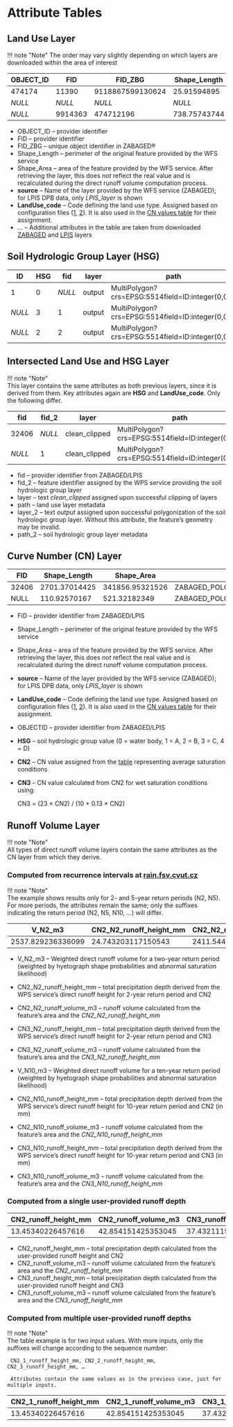 # Attribute Tables  
  
## Land Use Layer  
 
!!! note "Note" 
    The order may vary slightly depending on which layers are downloaded within the area of interest 


| **OBJECT_ID** | **FID** | **FID_ZBG**      | **Shape_Length** | **Shape_Area**     | **source**                                                   | **LandUse_code** | **...** |
|---------------|---------|------------------|------------------|--------------------|--------------------------------------------------------------|------------------|---------|
| 474174        | 11390   | 9118867599130624 | 25.91594895      | 41.976849999744445 | ZABAGED_POLOHOPIS:Budova_jednotlivá_nebo_blok_budov__plocha_ | 44100            | ...     |
| _NULL_        | _NULL_  | _NULL_           | _NULL_           | _NULL_             | LPIS_layer                                                   | 20000            | ...     |
| _NULL_        | 9914363 | 474712196        | 738.75743744     | _NULL_             | ZABAGED_POLOHOPIS:Silnice__dálnice                           | 44100            | ...     |


 - OBJECT_ID – provider identifier  
 - FID – provider identifier  
 - FID_ZBG – unique object identifier in ZABAGED®  
 - Shape_Length – perimeter of the original feature provided by the WFS service  
 - Shape_Area – area of the feature provided by the WFS service. After retrieving the layer, this does _not_ reflect the real value and is recalculated during the direct runoff volume computation process.  
 - **source** – Name of the layer provided by the WFS service (ZABAGED); for LPIS DPB data, only _LPIS_layer_ is shown  
 - **LandUse_code** – Code defining the land use type. Assigned based on configuration files ([1](04_Configuration_files.md#zabaged_to_landusecode_tableyaml), [2](04_Configuration_files.md#zabagedyaml)). It is also used in the [CN values table](04_Configuration_files.md#cn_tablecsv) for their assignment.  
 - ... – Additional attributes in the table are taken from downloaded [ZABAGED](https://geoportal.cuzk.cz/Dokumenty/ZABAGED_katalog/CS/intro.html) and [LPIS](https://mze.gov.cz/public/portal/mze/-a20344---q65sdr4J/popis-atributu-ve-verejnych-exportech-dat-lpis?_linka=a492260) layers  
  
## Soil Hydrologic Group Layer (HSG) 

| **ID** | **HSG** | **fid** | **layer** | **path**                                            |
|--------|---------|---------|-----------|-----------------------------------------------------|
| 1      | 0       | _NULL_  | output    | MultiPolygon?crs=EPSG:5514field=ID:integer(0,0)... |
| _NULL_ | 3       | 1       | output    | MultiPolygon?crs=EPSG:5514field=ID:integer(0,0)... |
| _NULL_ | 2       | 2       | output    | MultiPolygon?crs=EPSG:5514field=ID:integer(0,0)... |

## Intersected Land Use and HSG Layer  
!!! note "Note"  
     This layer contains the same attributes as both previous layers, since it is derived from them. Key attributes again are **HSG** and **LandUse_code**. Only the following differ.  
	
| **fid**    | **fid_2**  | **layer**         | **path**                                                | **layer_2** | **path_2**                                              |
|--------|--------|---------------|-----------------------------------------------------|---------|-----------------------------------------------------|
| 32406  | _NULL_ | clean_clipped | MultiPolygon?crs=EPSG:5514field=ID:integer(0,0)... | output  | MultiPolygon?crs=EPSG:5514field=ID:integer(0,0)... |
| _NULL_ | 1      | clean_clipped | MultiPolygon?crs=EPSG:5514field=ID:integer(0,0)... | output  | MultiPolygon?crs=EPSG:5514field=ID:integer(0,0)... |

  
 - fid – provider identifier from ZABAGED/LPIS  
 - fid_2 – feature identifier assigned by the WPS service providing the soil hydrologic group layer  
 - layer – text _clean_clipped_ assigned upon successful clipping of layers  
 - path – land use layer metadata  
 - layer_2 – text _output_ assigned upon successful polygonization of the soil hydrologic group layer. Without this attribute, the feature’s geometry may be invalid.  
 - path_2 – soil hydrologic group layer metadata  
  
## Curve Number (CN) Layer  

| **FID** | **Shape_Length** | **Shape_Area**  | **source**                                                     | **LandUse_code** | **OBJECTID** | **HSG** | **CN2** | **CN3**           |
|---------|------------------|-----------------|----------------------------------------------------------------|------------------|--------------|---------|---------|-------------------|
| 32406   | 2701.37014425    | 341856.95321526 | ZABAGED_POLOHOPIS:Vodní_plocha                                 | 77200            | NULL         | 0       | 99      | 99.56274595540009 |
| NULL    | 110.92570167     | 521.32182349    | ZABAGED_POLOHOPIS:Lesní_půda_se_stromy_kategorizovaná__plocha_ | 33300            | 2040918      | 2       | 50      | 69.6969696969697  |

 - FID – provider identifier from ZABAGED/LPIS  
 - Shape_Length – perimeter of the original feature provided by the WFS service  
 - Shape_Area – area of the feature provided by the WFS service. After retrieving the layer, this does _not_ reflect the real value and is recalculated during the direct runoff volume computation process.  
 - **source** – Name of the layer provided by the WFS service (ZABAGED); for LPIS DPB data, only _LPIS_layer_ is shown  
 - **LandUse_code** – Code defining the land use type. Assigned based on configuration files ([1](04_Configuration_files.md#zabaged_to_landusecode_tableyaml), [2](04_Configuration_files.md#zabagedyaml)). It is also used in the [CN values table](04_Configuration_files.md#cn_tablecsv) for their assignment.  
 - OBJECTID – provider identifier from ZABAGED/LPIS  
 - **HSG** – soil hydrologic group value (0 = water body, 1 = A, 2 = B, 3 = C, 4 = D)  
 - **CN2** – CN value assigned from the [table](04_Configuration_files.md#cn_tablecsv) representing average saturation conditions  
 - **CN3** – CN value calculated from CN2 for wet saturation conditions using:  
  
     CN3 = (23 × CN2) / (10 + 0.13 × CN2)  
  
## Runoff Volume Layer  
!!! note "Note"  
     All types of direct runoff volume layers contain the same attributes as the CN layer from which they derive.  
  
### Computed from recurrence intervals at [rain.fsv.cvut.cz](https://www.rain.fsv.cvut.cz)  
!!! note "Note"  
     The example shows results only for 2- and 5-year return periods (N2, N5). For more periods, the attributes remain the same; only the suffixes indicating the return period (N2, N5, N10, ...) will differ.  
  
  

| **V_N2_m3**       | **CN2_N2_runoff_height_mm** | **CN2_N2_runoff_volume_m3** | **CN3_N2_runoff_height_mm** | **CN3_N2_runoff_volume_m3** | **V_N10_m3**     | **CN2_N10_runoff_height_mm** | **CN2_N10_runoff_volume_m3** | **CN3_N10_runoff_height_mm** | **CN3_N10_runoff_volume_m3** |
|-------------------|-----------------------------|-----------------------------|-----------------------------|-----------------------------|------------------|------------------------------|------------------------------|------------------------------|------------------------------|
| 2537.829236336099 | 24.743203117150543          | 2411.544190664504           | 26.305069501921043          | 2563.768209072887           | 4279.45426857832 | 42.4599316851946             | 4138.267834873376            | 44.08827672231118            | 4296.971055150222            |


 - V_N2_m3 – Weighted direct runoff volume for a two-year return period (weighted by hyetograph shape probabilities and abnormal saturation likelihood)  
 - CN2_N2_runoff_height_mm – total precipitation depth derived from the WPS service’s direct runoff height for 2-year return period and CN2  
 - CN2_N2_runoff_volume_m3 – runoff volume calculated from the feature’s area and the _CN2_N2_runoff_height_mm_  
 - CN3_N2_runoff_height_mm – total precipitation depth derived from the WPS service’s direct runoff height for 2-year return period and CN3  
 - CN3_N2_runoff_volume_m3 – runoff volume calculated from the feature’s area and the _CN3_N2_runoff_height_mm_  
  
 - V_N10_m3 – Weighted direct runoff volume for a ten-year return period (weighted by hyetograph shape probabilities and abnormal saturation likelihood)  
 - CN2_N10_runoff_height_mm – total precipitation depth derived from the WPS service’s direct runoff height for 10-year return period and CN2 (in mm)  
 - CN2_N10_runoff_volume_m3 – runoff volume calculated from the feature’s area and the _CN2_N10_runoff_height_mm_  
 - CN3_N10_runoff_height_mm – total precipitation depth derived from the WPS service’s direct runoff height for 10-year return period and CN3 (in mm)  
 - CN3_N10_runoff_volume_m3 – runoff volume calculated from the feature’s area and the _CN3_N10_runoff_height_mm_  
### Computed from a single user-provided runoff depth  


| **CN2_runoff_height_mm** | **CN2_runoff_volume_m3** | **CN3_runoff_height_mm** | **CN3_runoff_volume_m3** |
|--------------------------|--------------------------|--------------------------|--------------------------|
| 13.45340226457616        | 42.854151425353045       | 37.43211159302552        | 119.23536863251337       |

  
 - CN2_runoff_height_mm – total precipitation depth calculated from the user-provided runoff height and CN2  
 - CN2_runoff_volume_m3 – runoff volume calculated from the feature’s area and the _CN2_runoff_height_mm_  
 - CN3_runoff_height_mm – total precipitation depth calculated from the user-provided runoff height and CN3  
 - CN3_runoff_volume_m3 – runoff volume calculated from the feature’s area and the _CN3_runoff_height_mm_  
  
### Computed from multiple user-provided runoff depths  
!!! note "Note"  
     The table example is for two input values. With more inputs, only the suffixes will change according to the sequence number:  
  
     CN2_1_runoff_height_mm, CN2_2_runoff_height_mm, CN2_3_runoff_height_mm, …  
  
     Attributes contain the same values as in the previous case, just for multiple inputs.  
  
	
| **CN2_1_runoff_height_mm** | **CN2_1_runoff_volume_m3** | **CN3_1_runoff_height_mm** | **CN3_1_runoff_volume_m3** | **CN2_2_runoff_height_mm** | **CN2_2_runoff_volume_m3** | **CN3_2_runoff_height_mm** | **CN3_2_runoff_volume_m3** |
|----------------------------|----------------------------|----------------------------|----------------------------|----------------------------|----------------------------|----------------------------|----------------------------|
| 13.45340226457616          | 42.854151425353045         | 37.43211159302552          | 119.23536863251337         | 77.00143626535197          | 7504.782845589686          | 78.67677931229387          | 7668.066627931615          |

